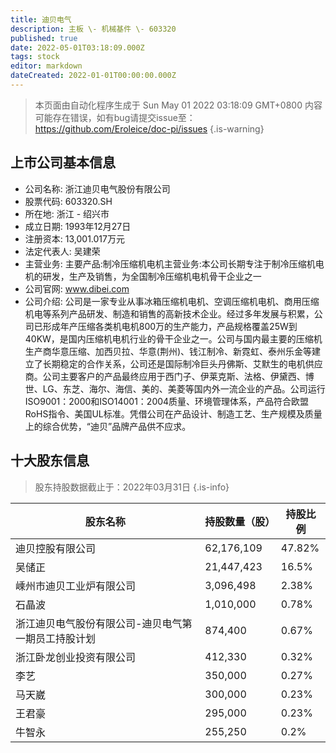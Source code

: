 ```yaml
---
title: 迪贝电气
description: 主板 \- 机械基件 \- 603320
published: true
date: 2022-05-01T03:18:09.000Z
tags: stock
editor: markdown
dateCreated: 2022-01-01T00:00:00.000Z
---
```


> 本页面由自动化程序生成于 Sun May 01 2022 03:18:09 GMT+0800
> 内容可能存在错误，如有bug请提交issue至：https://github.com/Eroleice/doc-pi/issues
{.is-warning}

## 上市公司基本信息
- 公司名称: 浙江迪贝电气股份有限公司
- 股票代码: 603320.SH
- 所在地: 浙江 - 绍兴市
- 成立日期: 1993年12月27日
- 注册资本: 13,001.017万元
- 法定代表人: 吴建荣
- 主营业务: 主要产品:制冷压缩机电机主营业务:本公司长期专注于制冷压缩机电机的研发，生产及销售，为全国制冷压缩机电机骨干企业之一
- 公司官网: www.dibei.com
- 公司介绍: 公司是一家专业从事冰箱压缩机电机、空调压缩机电机、商用压缩机电等系列产品研发、制造和销售的高新技术企业。经过多年发展与积累，公司已形成年产压缩各类机电机800万的生产能力，产品规格覆盖25W到40KW，是国内压缩机电机行业的骨干企业之一。公司与国内最主要的压缩机生产商华意压缩、加西贝拉、华意(荆州)、钱江制冷、新霓虹、泰州乐金等建立了长期稳定的合作关系，公司还是国际制冷巨头丹佛斯、艾默生的电机供应商。公司主要客户的产品最终应用于西门子、伊莱克斯、法格、伊黛西、博世、LG、东芝、海尔、海信、美的、美菱等国内外一流企业的产品。公司运行ISO9001：2000和ISO14001：2004质量、环境管理体系，产品符合欧盟RoHS指令、美国UL标准。凭借公司在产品设计、制造工艺、生产规模及质量上的综合优势，“迪贝”品牌产品供不应求。


## 十大股东信息
> 股东持股数据截止于：2022年03月31日
{.is-info}

| 股东名称 | 持股数量（股） | 持股比例 |
| --- | --- | --- |
| 迪贝控股有限公司 | 62,176,109 | 47.82% |
| 吴储正 | 21,447,423 | 16.5% |
| 嵊州市迪贝工业炉有限公司 | 3,096,498 | 2.38% |
| 石晶波 | 1,010,000 | 0.78% |
| 浙江迪贝电气股份有限公司-迪贝电气第一期员工持股计划 | 874,400 | 0.67% |
| 浙江卧龙创业投资有限公司 | 412,330 | 0.32% |
| 李艺 | 350,000 | 0.27% |
| 马天崴 | 300,000 | 0.23% |
| 王君豪 | 295,000 | 0.23% |
| 牛智永 | 255,250 | 0.2% |




